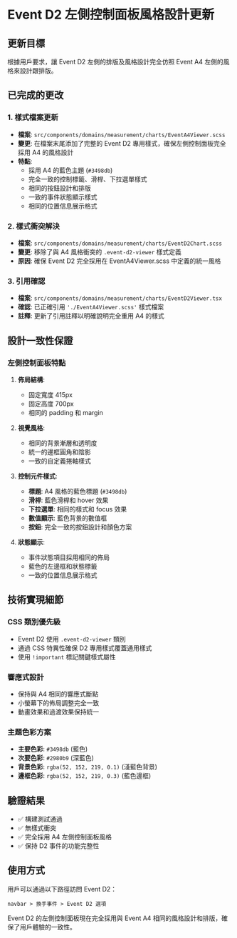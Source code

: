 # Event D2 左側控制面板風格設計更新

## 更新目標
根據用戶要求，讓 Event D2 左側的排版及風格設計完全仿照 Event A4 左側的風格來設計跟排版。

## 已完成的更改

### 1. 樣式檔案更新
- **檔案**: `src/components/domains/measurement/charts/EventA4Viewer.scss`
- **變更**: 在檔案末尾添加了完整的 Event D2 專用樣式，確保左側控制面板完全採用 A4 的風格設計
- **特點**:
  - 採用 A4 的藍色主題 (`#3498db`)
  - 完全一致的控制標籤、滑桿、下拉選單樣式
  - 相同的按鈕設計和排版
  - 一致的事件狀態顯示樣式
  - 相同的位置信息展示格式

### 2. 樣式衝突解決
- **檔案**: `src/components/domains/measurement/charts/EventD2Chart.scss`
- **變更**: 移除了與 A4 風格衝突的 `.event-d2-viewer` 樣式定義
- **原因**: 確保 Event D2 完全採用在 EventA4Viewer.scss 中定義的統一風格

### 3. 引用確認
- **檔案**: `src/components/domains/measurement/charts/EventD2Viewer.tsx`
- **確認**: 已正確引用 `'./EventA4Viewer.scss'` 樣式檔案
- **註釋**: 更新了引用註釋以明確說明完全重用 A4 的樣式

## 設計一致性保證

### 左側控制面板特點
1. **佈局結構**: 
   - 固定寬度 415px
   - 固定高度 700px
   - 相同的 padding 和 margin

2. **視覺風格**:
   - 相同的背景漸層和透明度
   - 統一的邊框圓角和陰影
   - 一致的自定義捲軸樣式

3. **控制元件樣式**:
   - **標題**: A4 風格的藍色標題 (`#3498db`)
   - **滑桿**: 藍色滑桿和 hover 效果
   - **下拉選單**: 相同的樣式和 focus 效果
   - **數值顯示**: 藍色背景的數值框
   - **按鈕**: 完全一致的按鈕設計和顏色方案

4. **狀態顯示**:
   - 事件狀態項目採用相同的佈局
   - 藍色的左邊框和狀態標籤
   - 一致的位置信息展示格式

## 技術實現細節

### CSS 類別優先級
- Event D2 使用 `.event-d2-viewer` 類別
- 通過 CSS 特異性確保 D2 專用樣式覆蓋通用樣式
- 使用 `!important` 標記關鍵樣式屬性

### 響應式設計
- 保持與 A4 相同的響應式斷點
- 小螢幕下的佈局調整完全一致
- 動畫效果和過渡效果保持統一

### 主題色彩方案
- **主要色彩**: `#3498db` (藍色)
- **次要色彩**: `#2980b9` (深藍色)
- **背景色彩**: `rgba(52, 152, 219, 0.1)` (淺藍色背景)
- **邊框色彩**: `rgba(52, 152, 219, 0.3)` (藍色邊框)

## 驗證結果
- ✅ 構建測試通過
- ✅ 無樣式衝突
- ✅ 完全採用 A4 左側控制面板風格
- ✅ 保持 D2 事件的功能完整性

## 使用方式
用戶可以通過以下路徑訪問 Event D2：
```
navbar > 換手事件 > Event D2 選項
```

Event D2 的左側控制面板現在完全採用與 Event A4 相同的風格設計和排版，確保了用戶體驗的一致性。
